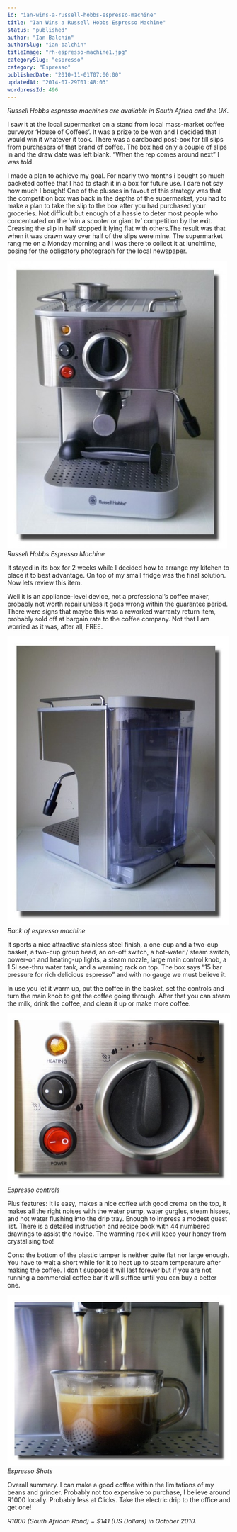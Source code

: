 ```yaml
---
id: "ian-wins-a-russell-hobbs-espresso-machine"
title: "Ian Wins a Russell Hobbs Espresso Machine"
status: "published"
author: "Ian Balchin"
authorSlug: "ian-balchin"
titleImage: "rh-espresso-machine1.jpg"
categorySlug: "espresso"
category: "Espresso"
publishedDate: "2010-11-01T07:00:00"
updatedAt: "2014-07-29T01:48:03"
wordpressId: 496
---
```


*Russell Hobbs espresso machines are available in South Africa and the UK.*

I saw it at the local supermarket on a stand from local mass-market coffee purveyor ‘House of Coffees’. It was a prize to be won and I decided that I would win it whatever it took. There was a cardboard post-box for till slips from purchasers of that brand of coffee. The box had only a couple of slips in and the draw date was left blank. “When the rep comes around next” I was told.

I made a plan to achieve my goal. For nearly two months i bought so much packeted coffee that I had to stash it in a box for future use. I dare not say how much I bought! One of the plusses in favout of this strategy was that the competition box was back in the depths of the supermarket, you had to make a plan to take the slip to the box after you had purchased your groceries. Not difficult but enough of a hassle to deter most people who concentrated on the ‘win a scooter or giant tv’ competition by the exit. Creasing the slip in half stopped it lying flat with others.The result was that when it was drawn way over half of the slips were mine. The supermarket rang me on a Monday morning and I was there to collect it at lunchtime, posing for the obligatory photograph for the local newspaper.

![Russell Hobbs Espresso Machine](rh-espresso-machine1-497x650.jpg)  
*Russell Hobbs Espresso Machine*

It stayed in its box for 2 weeks while I decided how to arrange my kitchen to place it to best advantage. On top of my small fridge was the final solution. Now lets review this item.

Well it is an appliance-level device, not a professional’s coffee maker, probably not worth repair unless it goes wrong within the guarantee period. There were signs that maybe this was a reworked warranty return item, probably sold off at bargain rate to the coffee company. Not that I am worried as it was, after all, FREE.

![Back of espresso machine](rh-back-of-machine.jpg)  
*Back of espresso machine*

It sports a nice attractive stainless steel finish, a one-cup and a two-cup basket, a two-cup group head, an on-off switch, a hot-water / steam switch, power-on and heating-up lights, a steam nozzle, large main control knob, a 1.5l see-thru water tank, and a warming rack on top. The box says “15 bar pressure for rich delicious espresso” and with no gauge we must believe it.

In use you let it warm up, put the coffee in the basket, set the controls and turn the main knob to get the coffee going through. After that you can steam the milk, drink the coffee, and clean it up or make more coffee.

![Espresso controls](rh-controls.jpg)  
*Espresso controls*

Plus features: It is easy, makes a nice coffee with good crema on the top, it makes all the right noises with the water pump, water gurgles, steam hisses, and hot water flushing into the drip tray. Enough to impress a modest guest list. There is a detailed instruction and recipe book with 44 numbered drawings to assist the novice. The warming rack will keep your honey from crystalising too!

Cons: the bottom of the plastic tamper is neither quite flat nor large enough. You have to wait a short while for it to heat up to steam temperature after making the coffee. I don’t suppose it will last forever but if you are not running a commercial coffee bar it will suffice until you can buy a better one.

![Espresso Shots](rh-espresso.jpg)  
*Espresso Shots*

Overall summary. I can make a good coffee within the limitations of my beans and grinder. Probably not too expensive to purchase, I believe around R1000 locally. Probably less at Clicks. Take the electric drip to the office and get one!

*R1000 (South African Rand) = $141 (US Dollars) in October 2010.*
